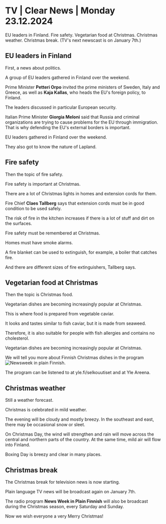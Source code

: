 # TV \| Clear News \| Monday 23.12.2024

EU leaders in Finland. Fire safety. Vegetarian food at Christmas. Christmas weather. Christmas break. (TV's next newscast is on January 7th.)

## EU leaders in Finland

First, a news about politics.

A group of EU leaders gathered in Finland over the weekend.

Prime Minister **Petteri Orpo** invited the prime ministers of Sweden, Italy and Greece, as well as **Kaja Kallas**, who heads the EU's foreign policy, to Finland.

The leaders discussed in particular European security.

Italian Prime Minister **Giorgia Meloni** said that Russia and criminal organizations are trying to cause problems for the EU through immigration. That is why defending the EU's external borders is important.

EU leaders gathered in Finland over the weekend.

They also got to know the nature of Lapland.

## Fire safety

Then the topic of fire safety.

Fire safety is important at Christmas.

There are a lot of Christmas lights in homes and extension cords for them.

Fire Chief **Claes Tallberg** says that extension cords must be in good condition to be used safely.

The risk of fire in the kitchen increases if there is a lot of stuff and dirt on the surfaces.

Fire safety must be remembered at Christmas.

Homes must have smoke alarms.

A fire blanket can be used to extinguish, for example, a boiler that catches fire.

And there are different sizes of fire extinguishers, Tallberg says.

## Vegetarian food at Christmas

Then the topic is Christmas food.

Vegetarian dishes are becoming increasingly popular at Christmas.

This is where food is prepared from vegetable caviar.

It looks and tastes similar to fish caviar, but it is made from seaweed.

Therefore, it is also suitable for people with fish allergies and contains no cholesterol.

Vegetarian dishes are becoming increasingly popular at Christmas.

We will tell you more about Finnish Christmas dishes in the program![Newsweek in plain Finnish](https://yle.fi/a/74-20133137).

The program can be listened to at yle.fi/selkouutiset and at Yle Areena.

## Christmas weather

Still a weather forecast.

Christmas is celebrated in mild weather.

The evening will be cloudy and mostly breezy. In the southeast and east, there may be occasional snow or sleet.

On Christmas Day, the wind will strengthen and rain will move across the central and northern parts of the country. At the same time, mild air will flow into Finland.

Boxing Day is breezy and clear in many places.

## Christmas break

The Christmas break for television news is now starting.

Plain language TV news will be broadcast again on January 7th.

The radio program **News Week in Plain Finnish** will also be broadcast during the Christmas season, every Saturday and Sunday.

Now we wish everyone a very Merry Christmas!
